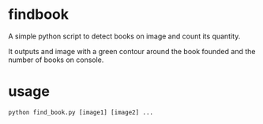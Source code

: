 # findbook

A simple python script to detect books on image and count its quantity.

It outputs and image with a green contour around the book founded and the number of books on console.

# usage

    python find_book.py [image1] [image2] ...
